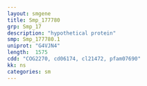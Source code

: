 ```yaml
---
layout: smgene
title: Smp_177780
grp: Smp_17
description: "hypothetical protein"
smp: Smp_177780.1
uniprot: "G4VJN4"
length:  1575
cdd: "COG2270, cd06174, cl21472, pfam07690"
kk: ns
categories: sm
---
```

